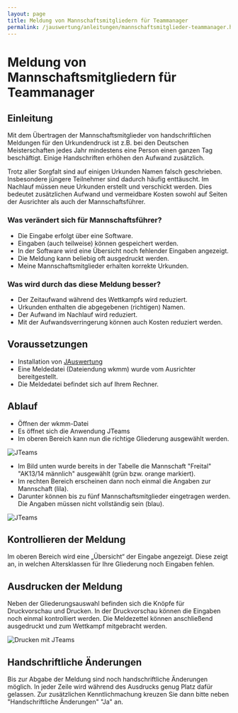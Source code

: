 ```yaml
---
layout: page
title: Meldung von Mannschaftsmitgliedern für Teammanager
permalink: /jauswertung/anleitungen/mannschaftsmitglieder-teammanager.html
---
```


# Meldung von Mannschaftsmitgliedern für Teammanager

## Einleitung

Mit dem Übertragen der Mannschaftsmitglieder von handschriftlichen Meldungen für den Urkundendruck ist z.B. bei den Deutschen
Meisterschaften jedes Jahr mindestens eine Person einen ganzen Tag beschäftigt.
Einige Handschriften erhöhen den Aufwand zusätzlich.

Trotz aller Sorgfalt sind auf einigen Urkunden Namen falsch geschrieben. Insbesondere jüngere Teilnehmer sind dadurch
häufig enttäuscht. Im Nachlauf müssen neue Urkunden erstellt und verschickt werden. Dies bedeutet zusätzlichen Aufwand
und vermeidbare Kosten sowohl auf Seiten der Ausrichter als auch der Mannschaftsführer.

### Was verändert sich für Mannschaftsführer?

- Die Eingabe erfolgt über eine Software.
- Eingaben (auch teilweise) können gespeichert werden.
- In der Software wird eine Übersicht noch fehlender Eingaben angezeigt.
- Die Meldung kann beliebig oft ausgedruckt werden.
- Meine Mannschaftsmitglieder erhalten korrekte Urkunden.

### Was wird durch das diese Meldung besser?

- Der Zeitaufwand während des Wettkampfs wird reduziert.
- Urkunden enthalten die abgegebenen (richtigen) Namen.
- Der Aufwand im Nachlauf wird reduziert.
- Mit der Aufwandsverringerung können auch Kosten reduziert werden.

## Voraussetzungen

- Installation von [JAuswertung](/jauswertung/downloads.html)
- Eine Meldedatei (Dateiendung wkmm) wurde vom Ausrichter bereitgestellt.
- Die Meldedatei befindet sich auf Ihrem Rechner.

## Ablauf

- Öffnen der wkmm-Datei
- Es öffnet sich die Anwendung JTeams
- Im oberen Bereich kann nun die richtige Gliederung ausgewählt werden.

![JTeams](/assets/img/jauswertung/anleitungen/mannschaftsmitglieder-teammanager/jteams1.png)

- Im Bild unten wurde bereits in der Tabelle die Mannschaft "Freital" "AK13/14 männlich" ausgewählt
  (grün bzw. orange markiert).
- Im rechten Bereich erscheinen dann noch einmal die Angaben zur Mannschaft (lila).
- Darunter können bis zu fünf Mannschaftsmitglieder eingetragen werden. Die Angaben müssen nicht vollständig sein (blau).

![JTeams](/assets/img/jauswertung/anleitungen/mannschaftsmitglieder-teammanager/jteams2.png)

## Kontrollieren der Meldung

Im oberen Bereich wird eine „Übersicht“ der Eingabe angezeigt.
Diese zeigt an, in welchen Altersklassen für Ihre Gliederung noch Eingaben fehlen.

## Ausdrucken der Meldung

Neben der Gliederungsauswahl befinden sich die Knöpfe für Druckvorschau und Drucken.
In der Druckvorschau können die Eingaben noch einmal kontrolliert werden.
Die Meldezettel können anschließend ausgedruckt und zum Wettkampf mitgebracht werden.

![Drucken mit JTeams](/assets/img/jauswertung/anleitungen/mannschaftsmitglieder-teammanager/jteams3.png)

## Handschriftliche Änderungen

Bis zur Abgabe der Meldung sind noch handschriftliche Änderungen möglich.
In jeder Zeile wird während des Ausdrucks genug Platz dafür gelassen.
Zur zusätzlichen Kenntlichmachung kreuzen Sie dann bitte neben "Handschriftliche Änderungen" "Ja" an.
